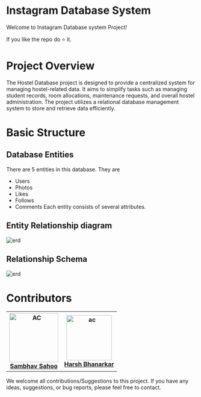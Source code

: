 # Instagram Database System
 Welcome to Instagram Database system Project!
 
 If you like the repo do ⭐ it.
# Project Overview
 The Hostel Database project is designed to provide a centralized system for managing hostel-related data. It aims to simplify tasks such as managing student records, room allocations, maintenance requests, and overall hostel administration. The project utilizes a relational database management system to store and retrieve data efficiently.

# Basic Structure
## Database Entities
 There are 5 entities in this database. They are
 - Users
 - Photos
 - Likes
 - Follows
 - Comments
 Each entity consists of several attributes.

## Entity Relationship diagram
<img src="" alt="erd">

## Relationship Schema
<img src="" alt="erd">


# Contributors
<table>
    <tr>
        <th>
            <img src="https://avatars.githubusercontent.com/u/105580131?v=4" alt="AC" width = 130px>
            <br>
            <a href="https://github.com/linaticcode">Sambhav Sahoo</a>
        </th>
        <th>
            <img src="https://avatars.githubusercontent.com/u/139684878?s=400&u=2a0103ed625edb14d4777d7336908ad504c83970&v=4" alt="ac" width = 120px>
            <br>
            <a href="">Harsh Bhanarkar</a>
        </th>
    </tr>
</table>

We welcome all contributions/Suggestions to this project. If you have any ideas, suggestions, or bug reports, please feel free to contact.
